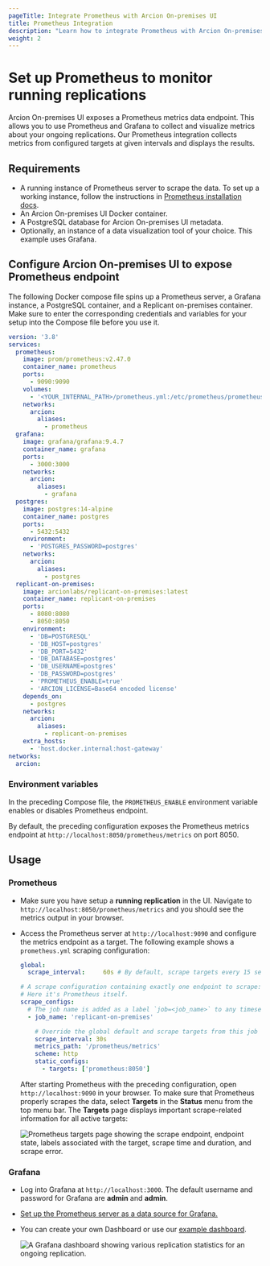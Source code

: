 ```yaml
---
pageTitle: Integrate Prometheus with Arcion On-premises UI
title: Prometheus Integration
description: "Learn how to integrate Prometheus with Arcion On-premises UI to monitor ongoing replications."
weight: 2
---
```


# Set up Prometheus to monitor running replications
Arcion On-premises UI exposes a Prometheus metrics data endpoint. This allows you to use Prometheus and Grafana to collect and visualize metrics about your ongoing replications. Our Prometheus integration collects metrics from configured targets at given intervals and displays the results.

## Requirements
- A running instance of Prometheus server to scrape the data. To set up a working instance, follow the instructions in [Prometheus installation docs](https://prometheus.io/docs/prometheus/latest/installation/).
- An Arcion On-premises UI Docker container.
- A PostgreSQL database for Arcion On-premises UI metadata.
- Optionally, an instance of a data visualization tool of your choice. This example uses Grafana.

## Configure Arcion On-premises UI to expose Prometheus endpoint
The following Docker compose file spins up a Prometheus server, a Grafana instance, a PostgreSQL container, and a Replicant on-premises container. Make sure to enter the corresponding credentials and variables for your setup into the Compose file before you use it.

```YAML
version: '3.8'
services:
  prometheus:
    image: prom/prometheus:v2.47.0
    container_name: prometheus
    ports:
      - 9090:9090
    volumes:
      - '<YOUR_INTERNAL_PATH>/prometheus.yml:/etc/prometheus/prometheus.yml'
    networks:
      arcion:
        aliases:
          - prometheus
  grafana:
    image: grafana/grafana:9.4.7
    container_name: grafana
    ports:
      - 3000:3000
    networks:
      arcion:
        aliases:
          - grafana
  postgres:
    image: postgres:14-alpine
    container_name: postgres
    ports:
      - 5432:5432
    environment:
      - 'POSTGRES_PASSWORD=postgres'
    networks:
      arcion:
        aliases:
          - postgres
  replicant-on-premises:
    image: arcionlabs/replicant-on-premises:latest
    container_name: replicant-on-premises
    ports:
      - 8080:8080
      - 8050:8050
    environment:
      - 'DB=POSTGRESQL'
      - 'DB_HOST=postgres'
      - 'DB_PORT=5432'
      - 'DB_DATABASE=postgres'
      - 'DB_USERNAME=postgres'
      - 'DB_PASSWORD=postgres'
      - 'PROMETHEUS_ENABLE=true'
      - 'ARCION_LICENSE=Base64 encoded license'
    depends_on:
      - postgres
    networks:
      arcion:
        aliases:
          - replicant-on-premises
    extra_hosts:
      - 'host.docker.internal:host-gateway'
networks:
  arcion:
```

### Environment variables
In the preceding Compose file, the `PROMETHEUS_ENABLE` environment variable enables or disables Prometheus endpoint.

By default, the preceding configuration exposes the Prometheus metrics endpoint at `http://localhost:8050/prometheus/metrics` on port 8050.
## Usage

### Prometheus
- Make sure you have setup a **running replication** in the UI. Navigate to `http://localhost:8050/prometheus/metrics` and you should see the metrics output in your browser.
- Access the Prometheus server at `http://localhost:9090` and configure the metrics endpoint as a target. The following example shows a `prometheus.yml` scraping configuration:

  ```YAML
  global:
    scrape_interval:     60s # By default, scrape targets every 15 seconds.

  # A scrape configuration containing exactly one endpoint to scrape:
  # Here it's Prometheus itself.
  scrape_configs:
    # The job name is added as a label `job=<job_name>` to any timeseries scraped from this config.
    - job_name: 'replicant-on-premises'

      # Override the global default and scrape targets from this job every 5 seconds.
      scrape_interval: 30s
      metrics_path: '/prometheus/metrics'
      scheme: http
      static_configs:
        - targets: ['prometheus:8050']
  ```

  After starting Prometheus with the preceding configuration, open `http://localhost:9090` in your browser. To make sure that Prometheus properly scrapes the data, select **Targets** in the **Status** menu from the top menu bar. The **Targets** page displays important scrape-related information for all active targets:

  ![Prometheus targets page showing the scrape endpoint, endpoint state, labels associated with the target, scrape time and duration, and scrape error.](/images/prometheus.png)

### Grafana
- Log into Grafana at `http://localhost:3000`. The default username and password for Grafana are **admin** and **admin**.
- [Set up the Prometheus server as a data source for Grafana.](https://grafana.com/docs/grafana/latest/datasources/prometheus/configure-prometheus-data-source/)
- You can create your own Dashboard or use our [example dashboard](/files/Arcion_Replication_Dashboard.json).
  
  ![A Grafana dashboard showing various replication statistics for an ongoing replication.](/images/grafana_dashboard.png)